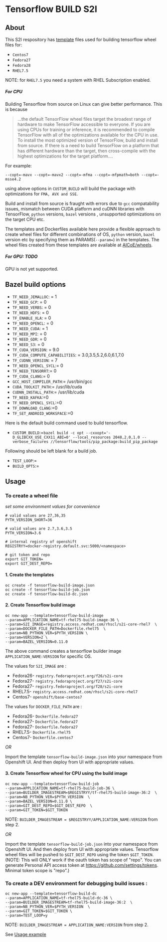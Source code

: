 # Tensorflow BUILD S2I

## About

This S2I respository has [template](https://docs.openshift.org/latest/dev_guide/templates.html) files used for building tensorflow wheel files for:
* `Centos7`
* `Fedora27`
* `Fedora28`
* `RHEL7.5`

NOTE: for `RHEL7.5` you need a system with RHEL Subscription enabled.

##### For CPU
Building Tensorflow from source on Linux can give better performance.
This is because 
> ...the default TensorFlow wheel files target the broadest range of hardware to make TensorFlow accessible to everyone.
> If you are using CPUs for training or inference, it is recommended to compile TensorFlow with all of the optimizations available for the CPU in use.
> To install the most optimized version of TensorFlow, build and install from source. 
> If there is a need to build TensorFlow on a platform that has different hardware than the target, 
> then cross-compile with the highest optimizations for the target platform....

For example:

```--copt=-mavx --copt=-mavx2 --copt=-mfma --copt=-mfpmath=both --copt=-msse4.2 ```

using above options in `CUSTOM_BUILD` will build the package with optimizations for `FMA, AVX and SSE`.

Build and install from source is fraught with errors due to `gcc` compatability issues, mismatch between CUDA platform and cuDNN libraries with TensorFlow, `python` versions, `bazel` versions , unsupported optimizations on the target CPU etc.

The templates and Dockerfiles available here provide a flexible approach to create wheel files for different combinations of OS, `python` version, `bazel` version etc by specifying them as PARAMS(`--param=`) in the templates. 
The wheel files created from these templates are available at [AICoE/wheels](https://github.com/AICoE/wheels/releases).

##### For GPU: TODO
GPU is not yet supported.


## Bazel build options
* `TF_NEED_JEMALLOC`: = 1
* `TF_NEED_GCP`: = 0
* `TF_NEED_VERBS`: = 0
* `TF_NEED_HDFS`: = 0
* `TF_ENABLE_XLA`: = 0
* `TF_NEED_OPENCL`: = 0
* `TF_NEED_CUDA`: = 1
* `TF_NEED_MPI`: = 0
* `TF_NEED_GDR`: = 0
* `TF_NEED_S3`: = 0
* `TF_CUDA_VERSION`: = 9.0
* `TF_CUDA_COMPUTE_CAPABILITIES`: = 3.0,3.5,5.2,6.0,6.1,7.0
* `TF_CUDNN_VERSION`: = 7
* `TF_NEED_OPENCL_SYCL`:= 0
* `TF_NEED_TENSORRT`:= 0
* `TF_CUDA_CLANG`:= 0
* `GCC_HOST_COMPILER_PATH`:= /usr/bin/gcc
* `CUDA_TOOLKIT_PATH`:= /usr/lib/cuda
* `CUDNN_INSTALL_PATH`:= /usr/lib/cuda
* `TF_NEED_KAFKA`:=0
* `TF_NEED_OPENCL_SYCL`:=0
* `TF_DOWNLOAD_CLANG`:=0
* `TF_SET_ANDROID_WORKSPACE`:=0

Here is the default build command used to build tensorflow. 
* `CUSTOM_BUILD`:=`bazel build -c opt --cxxopt='-D_GLIBCXX_USE_CXX11_ABI=0' --local_resources 2048,2.0,1.0 --verbose_failures //tensorflow/tools/pip_package:build_pip_package`

Following should be left blank for a build job.
* `TEST_LOOP`:=
* `BUILD_OPTS`:=



## Usage

### To create a wheel file

*set some environment values for convenience*
```
# valid values are 27,36,35
PYTH_VERSION_SHORT=36

# valid values are 2.7,3.6,3.5
PYTH_VERSION=3.6

# internal registry of openshift
REGISTRYY=docker-registry.default.svc:5000/<namespace>

# git token and repo
export GIT_TOKEN=
export GIT_DEST_REPO=
```

#### 1. Create the templates
```
oc create -f tensorflow-build-image.json
oc create -f tensorflow-build-job.json
oc create -f tensorflow-build-dc.json
```

#### 2. Create Tensorflow build image
```
oc new-app --template=tensorflow-build-image  
--param=APPLICATION_NAME=tf-rhel75-build-image-36 \
--param=S2I_IMAGE=registry.access.redhat.com/rhscl/s2i-core-rhel7  \
--param=DOCKER_FILE_PATH=Dockerfile.rhel75  \
--param=NB_PYTHON_VER=$PYTH_VERSION \
--param=VERSION=2 \
--param=BAZEL_VERSION=0.11.0
```
The above command creates a tensorflow builder image `APPLICATION_NAME:VERSION` for specific OS.

The values for `S2I_IMAGE` are :
- Fedora26- `registry.fedoraproject.org/f26/s2i-core`
- Fedora27- `registry.fedoraproject.org/f27/s2i-core`
- Fedora27- `registry.fedoraproject.org/f28/s2i-core`
- RHEL7.5- `registry.access.redhat.com/rhscl/s2i-core-rhel7`
- Centos7- `openshift/base-centos7`

The values for `DOCKER_FILE_PATH` are :
- Fedora26- `Dockerfile.fedora27`
- Fedora27- `Dockerfile.fedora27`
- Fedora27- `Dockerfile.fedora27`
- RHEL7.5- `Dockerfile.rhel75`
- Centos7- `Dockerfile.centos7`


*OR*

Import the template `tensorflow-build-image.json` into your namespace from Openshift UI.
And then deploy from UI with appropriate values.

#### 3. Create Tensorflow wheel for CPU using the build image

```
oc new-app --template=tensorflow-build-job  
--param=APPLICATION_NAME=tf-rhel75-build-job-36 \
--param=BUILDER_IMAGESTREAM=$REGISTRYY/tf-rhel75-build-image-36:2  \
--param=NB_PYTHON_VER=$PYTH_VERSION  \
--param=BAZEL_VERSION=0.11.0 \
--param=GIT_DEST_REPO=$GIT_DEST_REPO  \
--param=GIT_TOKEN=$GIT_TOKEN
```
NOTE: `BUILDER_IMAGESTREAM = $REGISTRYY/APPLICATION_NAME:VERSION` from step 2.

*OR*

Import the template `tensorflow-build-job.json` into your namespace from Openshift UI.
And then deploy from UI with appropriate values.
Tensorflow wheel files will be pushed to `$GIT_DEST_REPO` using the token `$GIT_TOKEN`.
(NOTE: This will ONLY work if the oauth token has scope of "repo".
You can generate Personal API access token at https://github.com/settings/tokens. Minimal token scope is "repo".)

### To create a DEV environment for debugging build issues :
```
oc new-app --template=tensorflow-build-dc  
--param=APPLICATION_NAME=tf-rhel75-build-dc-36 \
--param=BUILDER_IMAGESTREAM=tf-rhel75-build-image-36:2  \
--param=NB_PYTHON_VER=$PYTH_VERSION  \
--param=GIT_TOKEN=$GIT_TOKEN \
--param=TEST_LOOP=y

```
NOTE: `BUILDER_IMAGESTREAM = APPLICATION_NAME:VERSION` from step 2. 

See [Usage example](https://github.com/thoth-station/tensorflow-build-s2i/blob/master/Developing.md)

